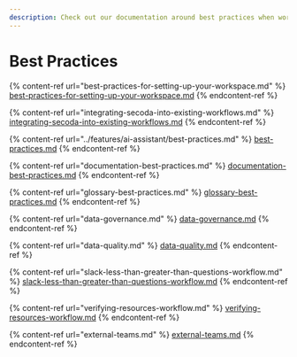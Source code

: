 ```yaml
---
description: Check out our documentation around best practices when working with Secoda.
---
```


# Best Practices

{% content-ref url="best-practices-for-setting-up-your-workspace.md" %}
[best-practices-for-setting-up-your-workspace.md](best-practices-for-setting-up-your-workspace.md)
{% endcontent-ref %}

{% content-ref url="integrating-secoda-into-existing-workflows.md" %}
[integrating-secoda-into-existing-workflows.md](integrating-secoda-into-existing-workflows.md)
{% endcontent-ref %}

{% content-ref url="../features/ai-assistant/best-practices.md" %}
[best-practices.md](../features/ai-assistant/best-practices.md)
{% endcontent-ref %}

{% content-ref url="documentation-best-practices.md" %}
[documentation-best-practices.md](documentation-best-practices.md)
{% endcontent-ref %}

{% content-ref url="glossary-best-practices.md" %}
[glossary-best-practices.md](glossary-best-practices.md)
{% endcontent-ref %}

{% content-ref url="data-governance.md" %}
[data-governance.md](data-governance.md)
{% endcontent-ref %}

{% content-ref url="data-quality.md" %}
[data-quality.md](data-quality.md)
{% endcontent-ref %}

{% content-ref url="slack-less-than-greater-than-questions-workflow.md" %}
[slack-less-than-greater-than-questions-workflow.md](slack-less-than-greater-than-questions-workflow.md)
{% endcontent-ref %}

{% content-ref url="verifying-resources-workflow.md" %}
[verifying-resources-workflow.md](verifying-resources-workflow.md)
{% endcontent-ref %}

{% content-ref url="external-teams.md" %}
[external-teams.md](external-teams.md)
{% endcontent-ref %}
